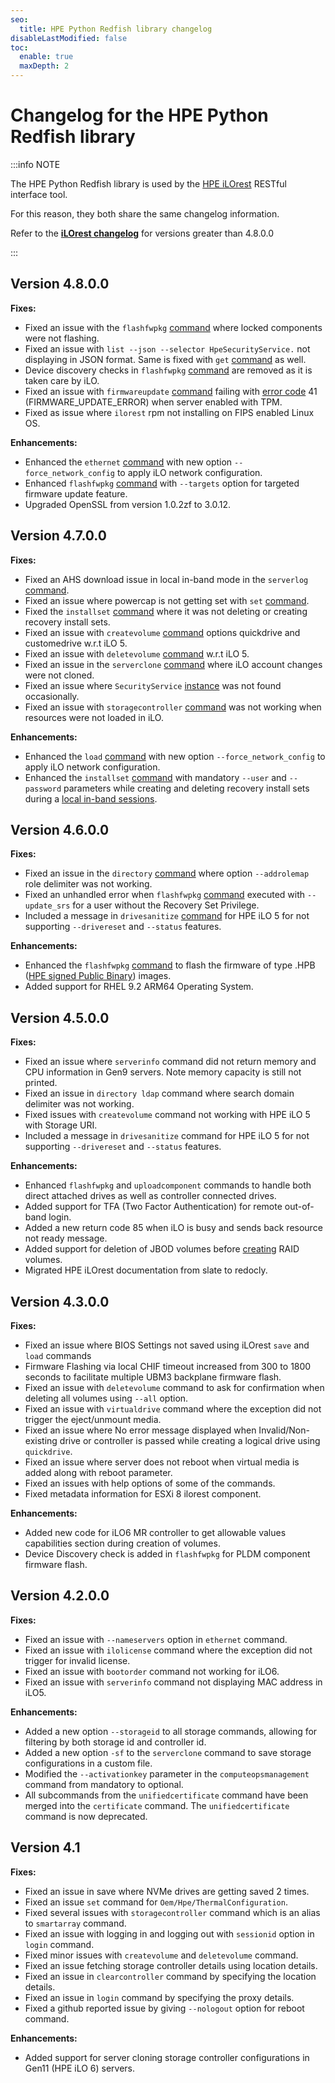 ```yaml
---
seo:
  title: HPE Python Redfish library changelog
disableLastModified: false
toc:
  enable: true
  maxDepth: 2
---
```


# Changelog for the HPE Python Redfish library

:::info NOTE

The HPE Python Redfish library is used by the
[HPE iLOrest](/docs/redfishclients/ilorest-userguide/) RESTful interface tool.

For this reason, they both share the same changelog information.

Refer to the **[iLOrest changelog](/docs/redfishclients/ilorest-userguide/changelog/)**
for versions greater than 4.8.0.0

:::

## Version 4.8.0.0

**Fixes:**

- Fixed an issue with the `flashfwpkg` [command](/docs/redfishclients/ilorest-userguide/ilorepositorycommands/#flashfwpkg-command)
  where locked components were not flashing.
- Fixed an issue with `list --json --selector HpeSecurityService.` not
  displaying in JSON format. Same is fixed with
  `get` [command](/docs/redfishclients/ilorest-userguide/globalcommands/#get-command) as well.
- Device discovery checks in
  `flashfwpkg` [command](/docs/redfishclients/ilorest-userguide/ilorepositorycommands/#flashfwpkg-command)
  are removed as it is taken care by iLO.
- Fixed an issue with `firmwareupdate` [command](/docs/redfishclients/ilorest-userguide/ilocommands/#firmwareupdate-command)
  failing with [error code](/docs/redfishclients/ilorest-userguide/errors/)
  41 (FIRMWARE\_UPDATE\_ERROR) when server enabled with TPM.
- Fixed as issue where `ilorest` rpm not installing on FIPS enabled Linux OS.

**Enhancements:**

- Enhanced the `ethernet` [command](/docs/redfishclients/ilorest-userguide/ilocommands/#ethernet-command)
  with new option `--force_network_config` to apply iLO network configuration.
- Enhanced `flashfwpkg` [command](/docs/redfishclients/ilorest-userguide/ilorepositorycommands/#flashfwpkg-command)
  with `--targets` option for targeted firmware update feature.
- Upgraded OpenSSL from version 1.0.2zf to 3.0.12.

## Version 4.7.0.0

**Fixes:**

- Fixed an AHS download issue in local in-band mode in the
  `serverlog` [command](/docs/redfishclients/ilorest-userguide/ilocommands/#serverlogs-command).
- Fixed an issue where powercap is not getting set
  with `set` [command](/docs/redfishclients/ilorest-userguide/globalcommands/#set-command).
- Fixed the `installset` [command](/docs/redfishclients/ilorest-userguide/ilorepositorycommands/#installset-command)
  where it was not deleting or creating recovery install sets.
- Fixed an issue with `createvolume` [command](/docs/redfishclients/ilorest-userguide/smartarraycommands/#createvolume-command-former-createlogicaldrive-command)
  options quickdrive and customedrive w.r.t iLO 5.
- Fixed an issue with `deletevolume` [command](/docs/redfishclients/ilorest-userguide/smartarraycommands/#deletevolume-command-former-deletelogicaldrive-command)
  w.r.t iLO 5.
- Fixed an issue in the `serverclone` [command](/docs/redfishclients/ilorest-userguide/ilocommands/#serverclone-command)
  where iLO account changes were not cloned.
- Fixed an issue where `SecurityService` [instance](/docs/redfishservices/ilos/supplementdocuments/securityservice/#hpe-security-service)
  was not found occasionally.
- Fixed an issue with `storagecontroller` [command](/docs/redfishclients/ilorest-userguide/smartarraycommands/#storagecontroller-command-former-smartarray-command)
  was not working when resources were not loaded in iLO.

**Enhancements:**

- Enhanced the `load` [command](/docs/redfishclients/ilorest-userguide/globalcommands/#load-command)
  with new option `--force_network_config` to apply iLO network configuration.
- Enhanced the `installset` [command](/docs/redfishclients/ilorest-userguide/ilorepositorycommands/#installset-command)
  with mandatory `--user` and `--password` parameters
  while creating and deleting recovery
  install sets during a
  [local in-band sessions](/docs/redfishclients/ilorest-userguide/globalcommands/#login-command).

## Version 4.6.0.0

**Fixes:**

- Fixed an issue in the
  `directory` [command](/docs/redfishclients/ilorest-userguide/ilocommands/#directory-command)
  where option `--addrolemap` role delimiter was not working.
- Fixed an unhandled error when
  `flashfwpkg` [command](/docs/redfishclients/ilorest-userguide/ilorepositorycommands/#flashfwpkg-command)
  executed with `--update_srs` for a user without the
  Recovery Set Privilege.
- Included a message in `drivesanitize`
  [command](/docs/redfishclients/ilorest-userguide/smartarraycommands/#drivesanitize-command)
  for HPE iLO 5 for not supporting `--drivereset` and `--status` features.

**Enhancements:**

- Enhanced the `flashfwpkg`
  [command](/docs/redfishclients/ilorest-userguide/ilorepositorycommands/#flashfwpkg-command)
  to flash the firmware of type .HPB ([HPE signed Public Binary](/docs/etc/glossaryterms))
  images.
- Added support for RHEL 9.2 ARM64 Operating System.

## Version 4.5.0.0

**Fixes:**

- Fixed an issue where `serverinfo` command did not return
  memory and CPU information in Gen9 servers.
  Note memory capacity is still not printed.
- Fixed an issue in `directory ldap` command where
  search domain delimiter was not working.
- Fixed issues with `createvolume` command not
  working with HPE iLO 5 with Storage URI.
- Included a message in `drivesanitize` command for
  HPE iLO 5 for not supporting `--drivereset` and `--status` features.

**Enhancements:**

- Enhanced `flashfwpkg` and `uploadcomponent`
  commands to handle both direct attached drives
  as well as controller connected drives.
- Added support for TFA (Two Factor Authentication) for remote
  out-of-band login.
- Added a new return code 85 when iLO is busy and sends
  back resource not ready message.
- Added support for deletion of JBOD volumes before
  [creating](/docs/redfishclients/ilorest-userguide/smartarraycommands/#createvolume-command-former-createlogicaldrive-command) RAID volumes.
- Migrated HPE iLOrest documentation from slate to redocly.

## Version 4.3.0.0

**Fixes:**

- Fixed an issue where BIOS Settings not saved using
  iLOrest `save` and `load` commands
- Firmware Flashing via local CHIF timeout
  increased from 300 to 1800 seconds to facilitate multiple
  UBM3 backplane firmware flash.
- Fixed an issue with `deletevolume` command to ask
  for confirmation when deleting all volumes using `--all` option.
- Fixed an issue with `virtualdrive` command where the exception
  did not trigger the eject/unmount media.
- Fixed an issue where No error message displayed when
  Invalid/Non-existing drive or controller is passed while
  creating a logical drive using `quickdrive`.
- Fixed an issue where server does not reboot when virtual
  media is added along with reboot parameter.
- Fixed an issues with help options of some of the commands.
- Fixed metadata information for ESXi 8 ilorest component.

**Enhancements:**

- Added new code for iLO6 MR controller to get allowable
  values capabilities section during creation of volumes.
- Device Discovery check is added in `flashfwpkg` for
  PLDM component firmware flash.

## Version 4.2.0.0

**Fixes:**

- Fixed an issue with `--nameservers` option in `ethernet` command.
- Fixed an issue with `ilolicense` command where the exception
  did not trigger for invalid license.
- Fixed an issue with `bootorder` command not working for iLO6.
- Fixed an issue with `serverinfo` command not displaying MAC address in iLO5.

**Enhancements:**

- Added a new option `--storageid` to all storage commands,
  allowing for filtering by both storage id and controller id.
- Added a new option `-sf` to the `serverclone` command to save
  storage configurations in a custom file.
- Modified the `--activationkey` parameter in the
  `computeopsmanagement` command from mandatory to optional.
- All subcommands from the `unifiedcertificate` command have
  been merged into the `certificate` command. The `unifiedcertificate`
  command is now deprecated.

## Version 4.1

**Fixes:**

- Fixed an issue in save where NVMe drives are getting saved 2 times.
- Fixed an issue `set` command for `Oem/Hpe/ThermalConfiguration`.
- Fixed several issues with `storagecontroller` command
  which is an alias to `smartarray` command.
- Fixed an issue with logging in and logging out with
  `sessionid` option in `login` command.
- Fixed minor issues with `createvolume` and `deletevolume` command.
- Fixed an issue fetching storage controller details using location details.
- Fixed an issue in `clearcontroller` command by specifying the location
  details.
- Fixed an issue in `login` command by specifying the proxy details.
- Fixed a github reported issue by giving `--nologout` option for reboot
  command.

**Enhancements:**

- Added support for server cloning storage controller configurations
  in Gen11 (HPE iLO 6) servers.
